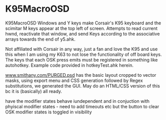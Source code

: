 # K95MacroOSD
K95MacroOSD
Windows and Y keys make Corsair's K95 keyboard and the scimitar M keys appear at the top left of screen.  Attempts to read current hwnd, reactivate that window, and send Keys according to the associative arrays towards the end of y5.ahk.

Not affiliated with Corsair in any way, just a fan and love the K95 and use this when I am using my K63 to not lose the functionality of off board keys.  The keys that each OSK press emits must be registered in something like autohotkey.  Example code provided in hotkeyTest.ahk herein.

www.smithany.com/PURGED.psd has the basic layout cropped to vector masks, using export menu and CSS generation followed by Regex substitutions, we generated the GUI.  May do an HTML/CSS version of this bc it is (basically) all ready.

have the modifier states behave iundependent and in conjuction with phyiscal modifier states - need to add timeouts etc but the button to clear OSK modifier states is toggled in visibility
